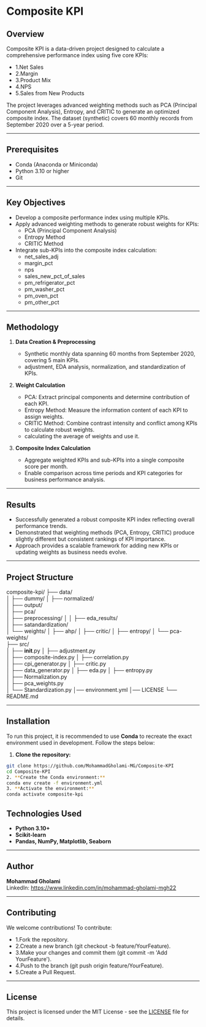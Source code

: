
# Composite KPI

## Overview
Composite KPI is a data-driven project designed to calculate a comprehensive performance index using five core KPIs:

- 1.Net Sales
- 2.Margin
- 3.Product Mix
- 4.NPS
- 5.Sales from New Products

The project leverages advanced weighting methods such as PCA (Principal Component Analysis), Entropy, and CRITIC to generate an optimized composite index.
The dataset (synthetic) covers 60 monthly records from September 2020 over a 5-year period.

---

## Prerequisites
- Conda (Anaconda or Miniconda)
- Python 3.10 or higher
- Git

---

## Key Objectives
- Develop a composite performance index using multiple KPIs.
- Apply advanced weighting methods to generate robust weights for KPIs:
  - PCA (Principal Component Analysis)
  - Entropy Method
  - CRITIC Method
- Integrate sub-KPIs into the composite index calculation:
  - net_sales_adj
  - margin_pct
  - nps
  - sales_new_pct_of_sales
  - pm_refrigerator_pct
  - pm_washer_pct
  - pm_oven_pct
  - pm_other_pct
  
---

## Methodology
1. **Data Creation & Preprocessing**  
   - Synthetic monthly data spanning 60 months from September 2020, covering 5 main KPIs.  
   - adjustment, EDA analysis, normalization, and standardization of KPIs.   

2. **Weight Calculation**  
   - PCA: Extract principal components and determine contribution of each KPI.  
   - Entropy Method: Measure the information content of each KPI to assign weights.
   - CRITIC Method: Combine contrast intensity and conflict among KPIs to calculate robust weights.
   - calculating the average of weights and use it. 

3. **Composite Index Calculation**  
   - Aggregate weighted KPIs and sub-KPIs into a single composite score per month.  
   - Enable comparison across time periods and KPI categories for business performance analysis.  

---

## Results
- Successfully generated a robust composite KPI index reflecting overall performance trends.
- Demonstrated that weighting methods (PCA, Entropy, CRITIC) produce slightly different but consistent rankings of KPI importance.
- Approach provides a scalable framework for adding new KPIs or updating weights as business needs evolve.

---

## Project Structure

composite-kpi/
├── data/               
│   ├── dummy/ 
│   ├── normalized/  
│   ├── output/  
│   ├── pca/        
│   ├── preprocessing/
│   │   ├── eda_results/  
│   ├── satandardization/        
│   └── weights/
│       ├── ahp/
│       ├── critic/
│       ├── entropy/
│       └── pca-weights/   
├── src/                
│   ├── __init__.py
│   ├── adjustment.py       
│   ├── composite-index.py
│   ├── correlation.py       
│   ├── cpi_generator.py
│   ├── critic.py       
│   ├── data_generator.py
│   ├── eda.py 
│   ├── entropy.py       
│   ├── Normalization.py       
│   ├── pca_weights.py             
│   └── Standardization.py 
│── environment.yml 
│── LICENSE
└── README.md


---

## Installation

To run this project, it is recommended to use **Conda** to recreate the exact environment used in development. Follow the steps below:

1. **Clone the repository:**
```bash
git clone https://github.com/MohammadGholami-MG/Composite-KPI
cd Composite-KPI
2. **Create the Conda environment:**
conda env create -f environment.yml
3. **Activate the environment:**
conda activate composite-kpi

```

## Technologies Used
- **Python 3.10+**
- **Scikit-learn**
- **Pandas, NumPy, Matplotlib, Seaborn**

---

## Author
**Mohammad Gholami**  
LinkedIn: https://www.linkedin.com/in/mohammad-gholami-mgh22

---

## Contributing

We welcome contributions! To contribute:

- 1.Fork the repository.
- 2.Create a new branch (git checkout -b feature/YourFeature).
- 3.Make your changes and commit them (git commit -m 'Add YourFeature').
- 4.Push to the branch (git push origin feature/YourFeature).
- 5.Create a Pull Request.

---

## License

This project is licensed under the MIT License - see the [LICENSE](LICENSE) file for details.

